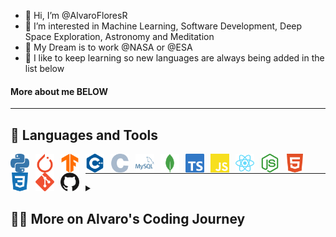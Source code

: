 - 👋 Hi, I’m @AlvaroFloresR
- 👀 I’m interested in Machine Learning, Software Development, Deep Space Exploration, Astronomy and Meditation
- 🌱 My Dream is to work @NASA or @ESA 
- 💞️ I like to keep learning so new languages are always being added in the list below

#### More about me BELOW

<!---
AlvaroFloresR/AlvaroFloresR is a ✨ special ✨ repository because its `README.md` (this file) appears on your GitHub profile.
You can click the Preview link to take a look at your changes.
--->

---

## 🧰 Languages and Tools

<img align="left" alt="Python" width="30px" style="padding-right:10px;" src="./src/python.svg" />
<img align="left" alt="Pytorch" width="30px" style="padding-right:10px;" src="./src/pytorch.svg" />
<img align="left" alt="Tensorflow" width="30px" style="padding-right:10px;" src="./src/tensorflow.svg" />
<img align="left" alt="C++" width="30px" style="padding-right:10px;" src="./src/cpp.svg" />
<img align="left" alt="C" width="30px" style="padding-right:10px;" src="./src/c.svg" />
<img align="left" alt="MySQL" width="30px" style="padding-right:10px;" src="./src/mysql.svg"/>
<img align="left" alt="MongoDB" width="30px" style="padding-right:10px;" src="./src/mongodb.svg"/>
<img align="left" alt="TypeScript" width="30px" style="padding-right:10px;" src="./src/typescript.svg" />
<img align="left" alt="JavaScript" width="30px" style="padding-right:10px;" src="./src/javascript.svg" />
<img align="left" alt="React" width="30px" style="padding-right:10px;" src="./src/react.svg" />
<img align="left" alt="NodeJS" width="30px" style="padding-right:10px;" src="./src/nodejs.svg" />
<img align="left" alt="HTML" width="30px" style="padding-right:10px;" src="./src/html.svg" />
<img align="left" alt="CSS" width="30px" style="padding-right:10px;" src="./src/css.svg" />

<img align="left" alt="Git" width="30px" style="padding-right:10px;" src="./src/git.svg" />
<img align="left" alt="GitHub" width="30px" style="padding-right:10px;" src="./src/github.svg" />
<br />

---
<details>
 <summary><h2>👨‍💻 More on Alvaro's Coding Journey</h2></summary>
I started coding during my bacherlor´s degree with C ad C++ mostly for Robotics and Kinect. Following that I worked on SAP with SQL databases. <br />
For my Master's Degree I focused on Image Processing with traditional Machinel Learning and Deep Learning applications with Pythonn. The search for new frameworks lead me to JavaScript as it allows flexibility and implementation on different servers (along with the typed implementation TypeScript).
I would like to focus on real data applications and flexible technologies to deploy AI algorithms and so I have dwelved into Node.js to achieve this.


